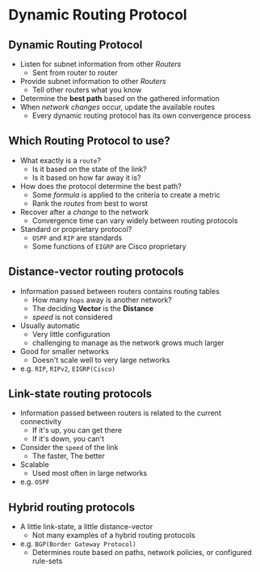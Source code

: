 # Dynamic Routing Protocol

## Dynamic Routing Protocol
- Listen for subnet information from other *Routers*
	- Sent from router to router
- Provide subnet information to other *Routers*
	- Tell other routers what you know
- Determine the **best path** based on the gathered information
- When *network changes* occur, update the available routes
	- Every dynamic routing protocol has its own convergence process

## Which Routing Protocol to use?
- What exactly is a `route`?
	- Is it based on the state of the link?
	- Is it based on how far away it is?
- How does the protocol determine the best path?
	- Some *formula* is applied to the criteria to create a metric
	- Rank the *routes* from best to worst
- Recover after a *change* to the network
	- Convergence time can vary widely between routing protocols
- Standard or proprietary protocol?
	- `OSPF` and `RIP` are standards
	-  Some functions of `EIGRP` are Cisco proprietary

## Distance-vector routing protocols
- Information passed between routers contains routing tables
	- How many `hops` away is another network?
	- The deciding **Vector** is the **Distance**
	- *speed* is not considered
- Usually automatic
	- Very little configuration
	- challenging to manage as the network grows much larger
- Good for smaller networks
	- Doesn't scale well to very large networks
- e.g. `RIP`, `RIPv2`, `EIGRP(Cisco)`

## Link-state routing protocols
- Information passed between routers is related to the current connectivity
	- If it's up, you can get there
	- If it's down, you can't
- Consider the `speed` of the link
	- The faster, The better
- Scalable
	- Used most often in large networks
- e.g. `OSPF`

## Hybrid routing protocols
- A little link-state, a little distance-vector
	- Not many examples of a hybrid routing protocols
- e.g. `BGP(Border Gateway Protocol)`
	- Determines route based on paths, network policies, or configured rule-sets
